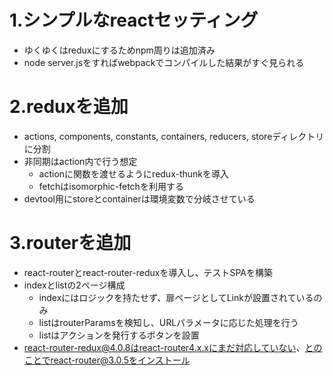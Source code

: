 # 1.シンプルなreactセッティング

* ゆくゆくはreduxにするためnpm周りは追加済み
* node server.jsをすればwebpackでコンパイルした結果がすぐ見られる


# 2.reduxを追加

* actions, components, constants, containers, reducers, storeディレクトリに分割
* 非同期はaction内で行う想定
  * actionに関数を渡せるようにredux-thunkを導入
  * fetchはisomorphic-fetchを利用する
* devtool用にstoreとcontainerは環境変数で分岐させている


# 3.routerを追加

* react-routerとreact-router-reduxを導入し、テストSPAを構築
* indexとlistの2ページ構成
  * indexにはロジックを持たせず、扉ページとしてLinkが設置されているのみ
  * listはrouterParamsを検知し、URLパラメータに応じた処理を行う
  * listはアクションを発行するボタンを設置
* react-router-redux@4.0.8はreact-router4.x.xにまだ対応していない、とのことでreact-router@3.0.5をインストール
